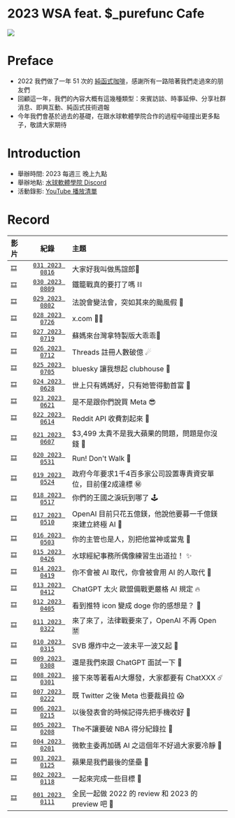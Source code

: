 # 2023 WSA feat. $_purefunc Cafe
![](https://raw.githubusercontent.com/PureFuncInc/purefunc-cafe/main/images/logo.png)

# Preface
* 2022 我們做了一年 51 次的 [純函式咖啡](https://github.com/PureFuncInc/purefunc-cafe)，感謝所有一路陪著我們走過來的朋友們
* 回顧這一年，我們的內容大概有這幾種類型：來賓訪談、時事延伸、分享社群消息、即興互動、純函式技術週報
* 今年我們會基於過去的基礎，在跟水球軟體學院合作的過程中碰撞出更多點子，敬請大家期待

# Introduction
* 舉辦時間: 2023 每週三 晚上九點
* 舉辦地點: [水球軟體學院 Discord](https://discord.gg/waterballsa)
* 活動錄影: [YouTube 播放清單](https://www.youtube.com/playlist?list=PLC3hT4Z5I-O64QSgj8IDMhGvtQLSXvUGN)

# Record
| 影片 | 紀錄 | 主題 |
| :--- | :---: | :--- |
| [``🎞``]() | [``031 2023 0816``](records/2023-08-16/README.md) | 大家好我叫做馬誼郎🥸 |
| [``🎞``](https://youtu.be/FHDiijdcDTc) | [``030 2023 0809``](records/2023-08-09/README.md) | 鐵籠戰真的要打了嗎 ⛓ |
| [``🎞``](https://youtu.be/D2HZbbE9h-s) | [``029 2023 0802``](records/2023-08-02/README.md) | 法說會變法會，突如其來的颱風假 💨 |
| [``🎞``](https://youtu.be/tZtUF2gyJeg) | [``028 2023 0726``](records/2023-07-26/README.md) | x.com 🙅‍♂️ |
| [``🎞``](https://youtu.be/OLrwdPSov70) | [``027 2023 0719``](records/2023-07-19/README.md) | 蘇媽來台灣拿特製版大乖乖🍭 |
| [``🎞``](https://youtu.be/i9jqVcu67nQ) | [``026 2023 0712``](records/2023-07-12/README.md) | Threads 註冊人數破億 ☄ |
| [``🎞``](https://youtu.be/RWTtF4W58Y4) | [``025 2023 0705``](records/2023-07-05/README.md) | bluesky 讓我想起 clubhouse 🥹 |
| [``🎞``](https://youtu.be/hM6nyhRBGwc) | [``024 2023 0628``](records/2023-06-28/README.md) | 世上只有媽媽好，只有她管得動首富 👋 |
| [``🎞``](https://youtu.be/mnwxn2m4nIA) | [``023 2023 0621``](records/2023-06-21/README.md) | 是不是跟你們說買 Meta 😎 |
| [``🎞``](https://youtu.be/kZlTt0egrSA) | [``022 2023 0614``](records/2023-06-14/README.md) | Reddit API 收費割起來 🔪 |
| [``🎞``](https://youtu.be/muNNclqXj5U) | [``021 2023 0607``](records/2023-06-07/README.md) | $3,499 太貴不是我大蘋果的問題，問題是你沒錢 🍎 |
| [``🎞``](https://youtu.be/ymm2OMaLixU) | [``020 2023 0531``](records/2023-05-31/README.md) | Run! Don't Walk 🏃 |
| [``🎞``](https://youtu.be/1AEOcSpVgUk) | [``019 2023 0524``](records/2023-05-24/README.md) | 政府今年要求1千4百多家公司設置專責資安單位，目前僅2成達標 ㊙️ |
| [``🎞``](https://youtu.be/rtIQ1JkRY5k) | [``018 2023 0517``](records/2023-05-17/README.md) | 你們的王國之淚玩到哪了 🕹️ |
| [``🎞``](https://youtu.be/aZfnebEnbJk) | [``017 2023 0510``](records/2023-05-10/README.md) | OpenAI 目前只花五億鎂，他說他要募一千億鎂來建立終極 AI 🦄 |
| [``🎞``](https://youtu.be/33sd7PWeFok) | [``016 2023 0503``](records/2023-05-03/README.md) | 你的主管也是人，別把他當神或當鬼 👻 |
| [``🎞``](https://youtu.be/OePnsgIpiOU) | [``015 2023 0426``](records/2023-04-26/README.md) | 水球經紀事務所偶像練習生出道拉！ ✨ |
| [``🎞``](https://youtu.be/SXMN1YP5d9g) | [``014 2023 0419``](records/2023-04-19/README.md) | 你不會被 AI 取代，你會被會用 AI 的人取代 🌚|
| [``🎞``](https://youtu.be/6e9z6gOb7hY) | [``013 2023 0412``](records/2023-04-12/README.md) | ChatGPT 太火 歐盟備戰更嚴格 AI 規定 🔥 |
| [``🎞``](https://youtu.be/HXFkSg1w6Fw) | [``012 2023 0405``](records/2023-04-05/README.md) | 看到推特 icon 變成 doge 你的感想是？ 🐶 |
| [``🎞``](https://youtu.be/ABtimJz1MAA) | [``011 2023 0322``](records/2023-03-22/README.md) | 來了來了，法律戰要來了，OpenAI 不再 Open 🈲 |
| [``🎞``](https://youtu.be/mIm87eNv7KE) | [``010 2023 0315``](records/2023-03-15/README.md) | SVB 爆炸中之一波未平一波又起 🚨 |
| [``🎞``](https://youtu.be/JYjsXoI8Too) | [``009 2023 0308``](records/2023-03-08/README.md) | 還是我們來跟 ChatGPT 面試一下 🔮 |
| [``🎞``](https://youtu.be/iI6FBCOicgY) | [``008 2023 0301``](records/2023-03-01/README.md) | 接下來等著看AI大爆發，大家都要有 ChatXXX ☄️|
| [``🎞``](https://youtu.be/lVBMboSfMF8) | [``007 2023 0222``](records/2023-02-22/README.md) | 既 Twitter 之後 Meta 也要裁員拉 😱|
| [``🎞``](https://youtu.be/Ae27ofdcW4I) | [``006 2023 0215``](records/2023-02-15/README.md) | 以後發表會的時候記得先把手機收好 📱 |
| [``🎞``](https://youtu.be/GTqgOeOGTd4) | [``005 2023 0208``](records/2023-02-08/README.md) | The不讓要破 NBA 得分紀錄拉 🏀 |
| [``🎞``](https://youtu.be/QiVtaaYpWZ0) | [``004 2023 0201``](records/2023-02-01/README.md) | 微軟主委再加碼 AI 之這個年不好過大家要冷靜 🥶 |
| [``🎞``](https://youtu.be/XLVdXzTFdK8) | [``003 2023 0125``](records/2023-01-25/README.md) | 蘋果是我們最後的堡壘 🧱 |
| [``🎞``](https://youtu.be/MplMS9LM-ZU) | [``002 2023 0118``](records/2023-01-18/README.md) | 一起來完成一些目標 🎯|
| [``🎞``](https://youtu.be/Wq1cqqzrFZ0) | [``001 2023 0111``](records/2023-01-11/README.md) | 全民一起做 2022 的 review 和 2023 的 preview 吧 💪 |
